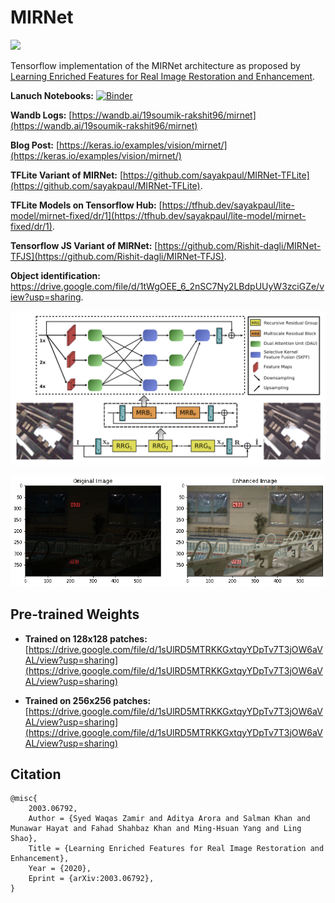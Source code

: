 # MIRNet

[![](https://static.streamlit.io/badges/streamlit_badge_black_white.svg)](https://share.streamlit.io/soumik1234/mirnet/app.py)

Tensorflow implementation of the MIRNet architecture as proposed by [Learning Enriched Features for Real Image
Restoration and Enhancement](https://arxiv.org/pdf/2003.06792v2.pdf).

**Lanuch Notebooks:** [![Binder](https://mybinder.org/badge_logo.svg)](https://colab.research.google.com/drive/1ilrTNoa6HE992eSBuBvZixWlyB_zFFs-#scrollTo=5q2iGbk4eRfU)

**Wandb Logs:** [https://wandb.ai/19soumik-rakshit96/mirnet](https://wandb.ai/19soumik-rakshit96/mirnet)

**Blog Post:** [https://keras.io/examples/vision/mirnet/](https://keras.io/examples/vision/mirnet/)

**TFLite Variant of MIRNet:** [https://github.com/sayakpaul/MIRNet-TFLite](https://github.com/sayakpaul/MIRNet-TFLite).

**TFLite Models on Tensorflow Hub:** [https://tfhub.dev/sayakpaul/lite-model/mirnet-fixed/dr/1](https://tfhub.dev/sayakpaul/lite-model/mirnet-fixed/dr/1).

**Tensorflow JS Variant of MIRNet:** [https://github.com/Rishit-dagli/MIRNet-TFJS](https://github.com/Rishit-dagli/MIRNet-TFJS).

**Object identification:** https://drive.google.com/file/d/1tWgOEE_6_2nSC7Ny2LBdpUUyW3zciGZe/view?usp=sharing.

![](./assets/mirnet_architecture.png)

![](./assets/lol_results.gif)

## Pre-trained Weights

- **Trained on 128x128 patches:** [https://drive.google.com/file/d/1sUlRD5MTRKKGxtqyYDpTv7T3jOW6aVAL/view?usp=sharing](https://drive.google.com/file/d/1sUlRD5MTRKKGxtqyYDpTv7T3jOW6aVAL/view?usp=sharing)

- **Trained on 256x256 patches:** [https://drive.google.com/file/d/1sUlRD5MTRKKGxtqyYDpTv7T3jOW6aVAL/view?usp=sharing](https://drive.google.com/file/d/1sUlRD5MTRKKGxtqyYDpTv7T3jOW6aVAL/view?usp=sharing)

## Citation

```
@misc{
    2003.06792,
    Author = {Syed Waqas Zamir and Aditya Arora and Salman Khan and Munawar Hayat and Fahad Shahbaz Khan and Ming-Hsuan Yang and Ling Shao},
    Title = {Learning Enriched Features for Real Image Restoration and Enhancement},
    Year = {2020},
    Eprint = {arXiv:2003.06792},
}
```
